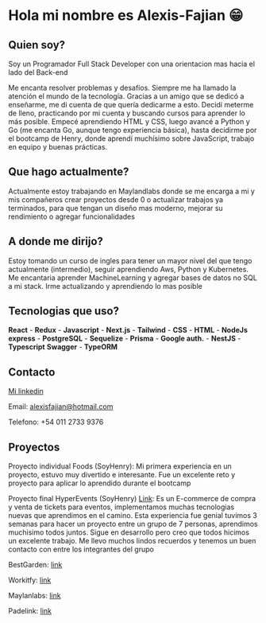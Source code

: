 # Hola mi nombre es Alexis-Fajian 😁

 ## Quien soy? 
   Soy un Programador Full Stack Developer con una orientacion mas hacia el lado del Back-end 
   
   Me encanta resolver problemas y desafíos. Siempre me ha llamado la atención el mundo de la tecnología.
   Gracias a un amigo que se dedicó a enseñarme, me di cuenta de que quería dedicarme a esto. Decidí meterme de lleno,
   practicando por mi cuenta y buscando cursos para aprender lo más posible.
   Empecé aprendiendo HTML y CSS, luego avancé a Python y Go (me encanta Go, aunque tengo experiencia básica),
   hasta decidirme por el bootcamp de Henry, donde aprendí muchísimo sobre JavaScript, trabajo en equipo y buenas prácticas.

 ## Que hago actualmente?
   Actualmente estoy trabajando en Maylandlabs donde se me encarga a mi y mis compañeros crear proyectos desde 0 o actualizar
   trabajos ya terminados, para que tengan un diseño mas moderno, mejorar su rendimiento o agregar funcionalidades

 ## A donde me dirijo?
   Estoy tomando un curso de ingles para tener un mayor nivel del que tengo actualmente (intermedio), seguir
   aprendiendo Aws, Python y Kubernetes. Me encantaria aprender MachineLearning y agregar bases de datos
   no SQL a mi stack. Irme actualizando y aprendiendo lo mas posible

 ## Tecnologias que uso? 
   **React** - **Redux** - **Javascript** - **Next.js** - **Tailwind** - **CSS** - **HTML** - **NodeJs** 
   **express** - **PostgreSQL** - **Sequelize** - **Prisma** - **Google auth.** - **NestJS** - **Typescript**
   **Swagger** - **TypeORM**

 ## Contacto
   [Mi linkedin](https://www.linkedin.com/in/alexis-fajian-7a7114276/)
   
   Email: alexisfajian@hotmail.com

   Telefono: +54 011 2733 9376

 ## Proyectos
   Proyecto individual Foods (SoyHenry): Mi primera experiencia en un proyecto, estuvo muy divertido e interesante.
   Fue un excelente reto y proyecto para aplicar lo aprendido durante el bootcamp

   Proyecto final HyperEvents (SoyHenry) [Link](https://hyperevent-fe.vercel.app/): Es un E-commerce de compra y venta
   de tickets para eventos, implementamos muchas tecnologias nuevas que aprendimos en el camino. 
   Esta experiencia fue genial tuvimos 3 semanas para hacer un proyecto entre
   un grupo de 7 personas, aprendimos muchisimo todos juntos. Sigue en desarrollo pero creo que todos hicimos un
   excelente trabajo. Me llevo muchos lindos recuerdos y tenemos un buen contacto con entre los integrantes del grupo

   BestGarden: [link](https://www.bestgarden.com.ar)

   Workitfy: [link](https://workitfy.maylandlabs.com)

   Maylanlabs: [link](https://maylandlabs.com)

   Padelink: [link](https://padelink.com.ar)
